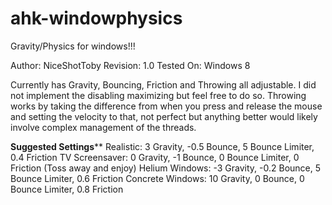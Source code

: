 # ahk-windowphysics


Gravity/Physics for windows!!!

Author: NiceShotToby
Revision: 1.0
Tested On: Windows 8

Currently has Gravity, Bouncing, Friction and Throwing all adjustable.
I did not implement the disabling maximizing but feel free to do so.
Throwing works by taking the difference from when you press and release the mouse and
setting the velocity to that, not perfect but anything better would likely involve complex
management of the threads.

****Suggested Settings******
Realistic: 3 Gravity, -0.5 Bounce, 5 Bounce Limiter, 0.4 Friction
TV Screensaver: 0 Gravity, -1 Bounce, 0 Bounce Limiter, 0 Friction (Toss away and enjoy)
Helium Windows: -3 Gravity, -0.2 Bounce, 5 Bounce Limiter, 0.6 Friction 
Concrete Windows: 10 Gravity, 0 Bounce, 0 Bounce Limiter, 0.8 Friction